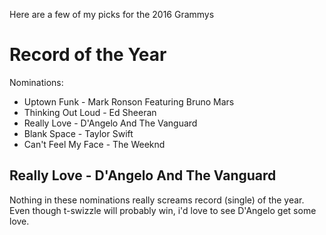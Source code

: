 Here are a few of my picks for the 2016 Grammys

# Record of the Year

Nominations:

* Uptown Funk - Mark Ronson Featuring Bruno Mars
* Thinking Out Loud - Ed Sheeran
* Really Love - D'Angelo And The Vanguard
* Blank Space - Taylor Swift
* Can't Feel My Face - The Weeknd

## Really Love - D'Angelo And The Vanguard

Nothing in these nominations really screams record (single) of the year.
Even though t-swizzle will probably win, 
i'd love to see D'Angelo get some love.


